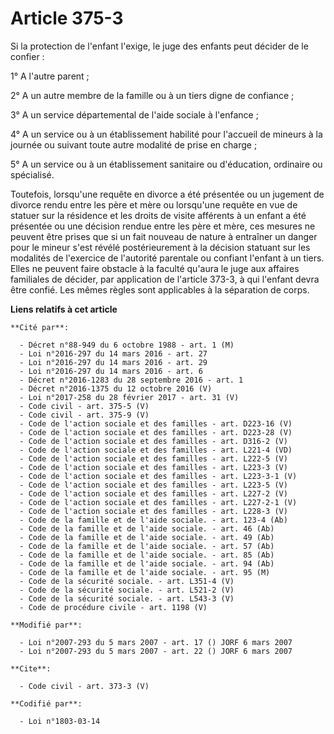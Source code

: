 # Article 375-3

Si la protection de l'enfant l'exige, le juge des enfants peut décider de le confier : 

1° A l'autre parent ; 

2° A un autre membre de la famille ou à un tiers digne de confiance ; 

3° A un service départemental de l'aide sociale à l'enfance ; 

4° A un service ou à un établissement habilité pour l'accueil de mineurs à la journée ou suivant toute autre modalité de
prise en charge ; 

5° A un service ou à un établissement sanitaire ou d'éducation, ordinaire ou spécialisé. 

Toutefois, lorsqu'une requête en divorce a été présentée ou un jugement de divorce rendu entre les père et mère ou lorsqu'une
requête en vue de statuer sur la résidence et les droits de visite afférents à un enfant a été présentée ou une décision
rendue entre les père et mère, ces mesures ne peuvent être prises que si un fait nouveau de nature à entraîner un danger pour
le mineur s'est révélé postérieurement à la décision statuant sur les modalités de l'exercice de l'autorité parentale ou
confiant l'enfant à un tiers. Elles ne peuvent faire obstacle à la faculté qu'aura le juge aux affaires familiales de
décider, par application de l'article 373-3, à qui l'enfant devra être confié. Les mêmes règles sont applicables à la
séparation de corps.

**Liens relatifs à cet article**

	**Cité par**:

	  - Décret n°88-949 du 6 octobre 1988 - art. 1 (M)
	  - Loi n°2016-297 du 14 mars 2016 - art. 27
	  - Loi n°2016-297 du 14 mars 2016 - art. 29
	  - Loi n°2016-297 du 14 mars 2016 - art. 6
	  - Décret n°2016-1283 du 28 septembre 2016 - art. 1
	  - Décret n°2016-1375 du 12 octobre 2016 (V)
	  - Loi n°2017-258 du 28 février 2017 - art. 31 (V)
	  - Code civil - art. 375-5 (V)
	  - Code civil - art. 375-9 (V)
	  - Code de l'action sociale et des familles - art. D223-16 (V)
	  - Code de l'action sociale et des familles - art. D223-28 (V)
	  - Code de l'action sociale et des familles - art. D316-2 (V)
	  - Code de l'action sociale et des familles - art. L221-4 (VD)
	  - Code de l'action sociale et des familles - art. L222-5 (V)
	  - Code de l'action sociale et des familles - art. L223-3 (V)
	  - Code de l'action sociale et des familles - art. L223-3-1 (V)
	  - Code de l'action sociale et des familles - art. L223-5 (V)
	  - Code de l'action sociale et des familles - art. L227-2 (V)
	  - Code de l'action sociale et des familles - art. L227-2-1 (V)
	  - Code de l'action sociale et des familles - art. L228-3 (V)
	  - Code de la famille et de l'aide sociale. - art. 123-4 (Ab)
	  - Code de la famille et de l'aide sociale. - art. 46 (Ab)
	  - Code de la famille et de l'aide sociale. - art. 49 (Ab)
	  - Code de la famille et de l'aide sociale. - art. 57 (Ab)
	  - Code de la famille et de l'aide sociale. - art. 85 (Ab)
	  - Code de la famille et de l'aide sociale. - art. 94 (Ab)
	  - Code de la famille et de l'aide sociale. - art. 95 (M)
	  - Code de la sécurité sociale. - art. L351-4 (V)
	  - Code de la sécurité sociale. - art. L521-2 (V)
	  - Code de la sécurité sociale. - art. L543-3 (V)
	  - Code de procédure civile - art. 1198 (V)

	**Modifié par**:

	  - Loi n°2007-293 du 5 mars 2007 - art. 17 () JORF 6 mars 2007
	  - Loi n°2007-293 du 5 mars 2007 - art. 22 () JORF 6 mars 2007

	**Cite**:

	  - Code civil - art. 373-3 (V)

	**Codifié par**:

	  - Loi n°1803-03-14
